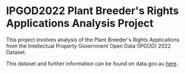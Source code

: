 # IPGOD2022 Plant Breeder's Rights Applications Analysis Project
This project involves analysis of the Plant Breeder's Rights Applications from the Intellectual Property Government Open Data (IPGOD) 2022 Dataset.

This dataset and further information can be found on data.gov.au [here](https://data.gov.au/dataset/ds-dga-49017fd0-e7be-4fc0-88c8-046fc366d980/details?q=).